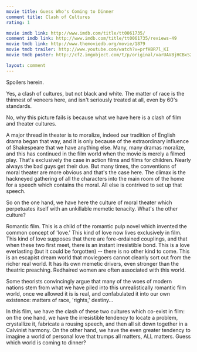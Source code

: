 ```yaml
---
movie title: Guess Who's Coming to Dinner
comment title: Clash of Cultures
rating: 1

movie imdb link: http://www.imdb.com/title/tt0061735/
comment imdb link: http://www.imdb.com/title/tt0061735/reviews-49
movie tmdb link: http://www.themoviedb.org/movie/1879
movie tmdb trailer: http://www.youtube.com/watch?v=prfHBR7l_KI
movie tmdb poster: http://cf2.imgobject.com/t/p/original/varUAVBjHCBxS2mGBlqJifUfHdz.jpg

layout: comment
---
```


Spoilers herein.

Yes, a clash of cultures, but not black and white. The matter of race is the thinnest of veneers here, and isn't seriously treated at all, even by 60's standards.

No, why this picture fails is because what we have here is a clash of film and theater cultures.

A major thread in theater is to moralize, indeed our tradition of English drama began that way, and it is only because of the extraordinary influence of Shakespeare that we have anything else. Many, many dramas moralize, and this has continued in the film world when the movie is merely a filmed play. That's exclusively the case in action films and films for children. Nearly always the bad guys get their due. But many times, the conventions of moral theater are more obvious and that's the case here. The climax is the hackneyed gathering of all the characters into the main room of the home for a speech which contains the moral. All else is contrived to set up that speech.

So on the one hand, we have here the culture of moral theater which perpetuates itself with an unkillable memetic tenacity. What's the other culture?

Romantic film. This is a child of the romantic pulp novel which invented the common concept of 'love.' This kind of love now lives exclusively in film. This kind of love supposes that there are fore-ordained couplings, and that when these two first meet, there is an instant irresistible bond. This is a love everlasting (but it could be forgotten) -- there is no other kind to come. This is an escapist dream world that moviegoers cannot cleanly sort out from the richer real world. It has its own memetic drivers, even stronger than the theatric preaching. Redhaired women are often associated with this world.

Some theorists convincingly argue that many of the woes of modern nations stem from what we have piled into this unrealistically romantic film world, once we allowed it is is real, and confabulated it into our own existence: matters of race, 'rights,' destiny...

In this film, we have the clash of these two cultures which co-exist in film: on the one hand, we have the irresistible tendency to locate a problem, crystallize it, fabricate a rousing speech, and then all sit down together in a Calvinist harmony. On the other hand, we have the even greater tendency to imagine a world of personal love that trumps all matters, ALL matters. Guess which world is coming to dinner?